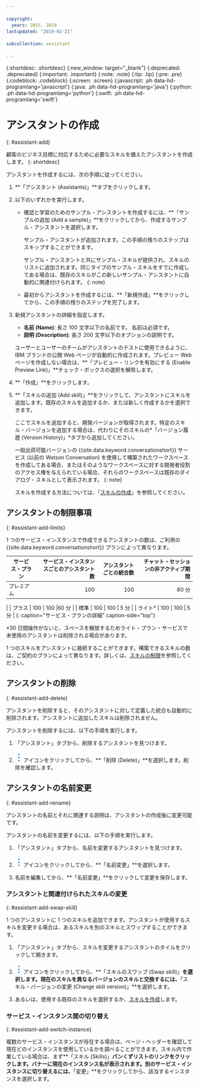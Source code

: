 ```yaml
---

copyright:
  years: 2015, 2019
lastupdated: "2019-02-21"

subcollection: assistant

---
```


{:shortdesc: .shortdesc}
{:new_window: target="_blank"}
{:deprecated: .deprecated}
{:important: .important}
{:note: .note}
{:tip: .tip}
{:pre: .pre}
{:codeblock: .codeblock}
{:screen: .screen}
{:javascript: .ph data-hd-programlang='javascript'}
{:java: .ph data-hd-programlang='java'}
{:python: .ph data-hd-programlang='python'}
{:swift: .ph data-hd-programlang='swift'}

# アシスタントの作成
{: #assistant-add}

顧客のビジネス目標に対応するために必要なスキルを備えたアシスタントを作成します。
{: shortdesc}

アシスタントを作成するには、次の手順に従ってください。

1.  **「アシスタント (Assistants)」**タブをクリックします。

1.  以下のいずれかを実行します。

    - 確認と学習のためのサンプル・アシスタントを作成するには、**「サンプルの追加 (Add a sample)」**をクリックしてから、作成するサンプル・アシスタントを選択します。

      サンプル・アシスタントが追加されます。この手順の残りのステップはスキップすることができます。

      サンプル・アシスタントと共にサンプル・スキルが提供され、スキルのリストに追加されます。同じタイプのサンプル・スキルをすでに作成してある場合は、既存のスキルがこの新しいサンプル・アシスタントに自動的に関連付けられます。
      {: note}

    - 最初からアシスタントを作成するには、**「新規作成」**をクリックしてから、この手順の残りのステップを完了します。

1.  新規アシスタントの詳細を指定します。
    - **名前 (Name)**: 長さ 100 文字以下の名前です。 名前は必須です。
    - **説明 (Description)**: 長さ 200 文字以下のオプションの説明です。

    ユーザーとユーザーのチームがアシスタントのテストに使用できるように、IBM ブランドの公開 Web ページが自動的に作成されます。プレビュー Web ページを作成しない場合は、**「プレビュー・リンクを有効にする (Enable Preview Link)」**チェック・ボックスの選択を解除します。

1.  **「作成」**をクリックします。

1.  **「スキルの追加 (Add skill)」**をクリックして、アシスタントにスキルを追加します。既存のスキルを追加するか、または新しく作成するかを選択できます。


    ここでスキルを追加すると、開発バージョンが取得されます。特定のスキル・バージョンを追加する場合は、代わりにそのスキルの*「バージョン履歴 (Version History)」*タブから追加してください。

    一般出荷可能バージョンの {{site.data.keyword.conversationshort}} サービス (以前の Watson Conversation) を使用して構築されたワークスペースを作成してある場合、またはそのようなワークスペースに対する開発者役割のアクセス権を与えられている場合、それらのワークスペースは既存のダイアログ・スキルとして表示されます。
    {: note}

    スキルを作成する方法については、「[スキルの作成](/docs/services/assistant?topic=assistant-skill-add)」を参照してください。

## アシスタントの制限事項
{: #assistant-add-limits}

1 つのサービス・インスタンスで作成できるアシスタントの数は、ご利用の {{site.data.keyword.conversationshort}} プランによって異なります。

| サービス・プラン | サービス・インスタンスごとのアシスタント数 | アシスタントごとの統合数  | チャット・セッションの非アクティブ期間 |
|--------------|--------------------------------:|----------------------------:|-----------------:|
| プレミアム      |                             100 |                         100 |60 分
|
| プラス         |                             100 |                         100 |60 分
|
| 標準     |                             100 |                         100 | 5 分 |
| ライト*        |                             100 |                         100 | 5 分 |
{: caption="サービス・プランの詳細" caption-side="top"}

*30 日間操作がないと、スペースを解放するためライト・プラン・サービスで未使用のアシスタントは削除される場合があります。

1 つのスキルをアシスタントに接続することができます。構築できるスキルの数は、ご契約のプランによって異なります。詳しくは、[スキルの制限](/docs/services/assistant?topic=assistant-skill-add#skill-add-limits)を参照してください。

## アシスタントの削除
{: #assistant-add-delete}

アシスタントを削除すると、そのアシスタントに対して定義した統合も自動的に削除されます。アシスタントに追加したスキルは削除されません。

アシスタントを削除するには、以下の手順を実行します。

1.  「アシスタント」タブから、削除するアシスタントを見つけます。

1.  ![オプション・リストのオープンとクローズ](images/kabob-beta.png) アイコンをクリックしてから、**「削除 (Delete)」**を選択します。削除を確認します。

## アシスタントの名前変更
{: #assistant-add-rename}

アシスタントの名前とそれに関連する説明は、アシスタントの作成後に変更可能です。

アシスタントの名前を変更するには、以下の手順を実行します。

1.  「アシスタント」タブから、名前を変更するアシスタントを見つけます。

1.  ![オプション・リストのオープンとクローズ](images/kabob-beta.png) アイコンをクリックしてから、**「名前変更」**を選択します。

1.  名前を編集してから、**「名前変更」**をクリックして変更を保存します。

### アシスタントと関連付けられたスキルの変更
{: #assistant-add-swap-skill}

1 つのアシスタントに 1 つのスキルを追加できます。アシスタントが使用するスキルを変更する場合は、あるスキルを別のスキルとスワップすることができます。

1.  「アシスタント」タブから、スキルを変更するアシスタントのタイルをクリックして開きます。

1.  ![オプション・リストのオープンとクローズ](images/kabob-beta.png) アイコンをクリックしてから、**「スキルのスワップ (Swap skill)」**を選択します。現在のスキルを異なるバージョンのスキルと交換するには、**「スキル・バージョンの変更 (Change skill version)」**を選択します。

1.  あるいは、使用する既存のスキルを選択するか、[スキルを作成](/docs/services/assistant?topic=assistant-skill-add)します。

### サービス・インスタンス間の切り替え
{: #assistant-add-switch-instance}

複数のサービス・インスタンスが存在する場合は、ページ・ヘッダーを確認して現在どのインスタンスを使用しているかを調べることができます。スキル内で作業している場合は、まず**「スキル (Skills)」**パンくずリストのリンクをクリックします。バナーに現在のインスタンス名が表示されます。別のサービス・インスタンスに切り替えるには、**「変更」**をクリックしてから、該当するインスタンスを選択します。
